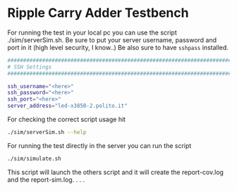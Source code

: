 # Ripple Carry Adder Testbench

For running the test in your local pc you can use the script ./sim/serverSim.sh. Be sure to put your server username, password and port in it (high level security, I know..) Be also sure to have `sshpass` installed.

```bash
#################################################################################
# SSH Settings
#################################################################################

ssh_username="<here>"
ssh_password="<here>"
ssh_port="<here>"
server_address="led-x3850-2.polito.it"

```
For checking the correct script usage hit
```bash
./sim/serverSim.sh --help
```
For running the test directly in the server you can run the script 

```bash
./sim/simulate.sh
```

This script will launch the others script and it will create the report-cov.log and the report-sim.log.
.
.
.

